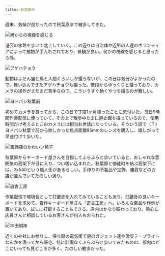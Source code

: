 ```yaml
---
title: 秋葉散歩
---
```

週末、気候が良かったので秋葉原まで散歩してきた。

![](https://lh5.googleusercontent.com/G5ZHJxUXDxnUS2F13j1jF8NBu-q6dxoPk6-huOoDNgnqlmucMQBRVpc1r67ZBKtYLvCwM2sjwiQWluGwANaqZKKZyZwezEFPH_tu0gB3gsA_ulXukz-jF9E_In3vrgItamsXI9-j1mqNv78onLb0uY0 "鳩からの視線を感じる")

港区の水路を歩いて北上していく。この辺りは自治体や近所の人達のボランティアによって植物が手入れされており、景観が良い。何かの視線を感じると思ったら鳩。

![](https://lh5.googleusercontent.com/j5H1sGzSLdPVaj3YcmiztE0QD9SUxBp6CLi-Ct7KCYnwNOxm8h_7roihAo5LAzabVI3djHj-f6mOxvWoascR0A8j01a7M9MIDBu_HBVUwFI3bxbRcSx9dPkVzTk6_VfG9JNg63EgN6XCxZQ6NL_QglM "アゲハチョウ")

動物はふだん猫と鳥と人間ぐらいしか撮らないが、この日は気分がよかったので、舞い込んできたアゲハチョウも撮った。普段からゆっくりと撮っており、カメラの操作がまだまだ苦手なので、こういうすぐ動くやつを撮るのが難しい。

![](https://lh5.googleusercontent.com/okA7KCA5lYbJDbRwKBEy3vWKvb1je6ln0EkFAwlER10unD7-cKIP6-a5sUZ0Cja12FbiPshRhJaRbjBig-0FYr1GlP3FDnioGJUCeBNaf6-tbWRCLVUuf8CTDM_fUN5eqNWSSILzT0IhgKjcRCXYimM "ヨドバシ秋葉前")

初めてカメラを買ってから、この日で丁度1ヶ月経ったことに気付いた。毎日9時間作業配信に使っていて、その上で散歩中たまに静止画を撮っているので、使用時間だけ考えるとこのカメラには相当お世話になっている。そういう訳で（？）ヨドバシ秋葉で前から欲しかった焦点距離85mmのレンズを購入し、嬉しがって早速付けて歩いた。

![](https://lh3.googleusercontent.com/w-Tj4CUfB9wainzf96KfV-JaFYwvM72dREGfLT3nXFr5C_3QIWVXm51LE1dluTdeoy1P9mDvw2DtYS_IObCvsMOVtEawJCuO3YxA8ZrHPIS-5KegE3dB_zSXHB1yfFI9zmIF76NhwTjAXnnsNlaOMv4 "宝飾店のかわいい椅子")

秋葉原からキーボード屋さんを目指してふらふらと歩いていると、おしゃれな雰囲気の高架下が目に入り、つい吸い込まれた。秋葉原と御徒町を結ぶ高架下には、2k540という職人街があるらしい。手作りの革製品や宝飾、雑貨などのお店が並んでいてたのしい通り。

![](https://lh6.googleusercontent.com/1mv547oCu5BORpW8fIHcDQU3xxW3iVTlyDN0BBrAF4FCLV3mRHgXqCH6WwLMXhksy3NznQycOap0M0a5WmHkqhkmyYQ5EUv71cPzUV3I7LWUKS5T7jSWaYsTX26D6PYFZcw68yWwUgYjHuKgO5VglSA "遊舎工房")

作業配信で環境音として打鍵音を入れてみていることもあり、打鍵音の良いキーボードを求めて、自作キーボード屋さん『[遊舎工房](https://yushakobo.jp/)』へ。いろんな部品や作例が置いてあり、試しに打鍵することもできる。店内はかなり賑わっており、熱心に店員さんと相談しているお客さんが何人もおられた。

![](https://lh3.googleusercontent.com/D_bgrNMOXuG-8yvAosWcUjzacUs40AoC354A7xDzw-87t_mseJcrSScZaW6byLjir3Q2V9ZTipIR1uwJ-KKyw1fnGoJF-DHc9Y8_6VIwIKq2VpruwMxR5ZwrNXFElNtj0e8gj_764W0SCoJakyUipcI "神田明神")

近くの神社にお参りし、帰り際の電気街で謎のガジェット達や激安テープライトなんかを漁ってから帰宅。特に計画なくぶらぶらと歩いてみたものの、都内はどこにいっても見どころが多く、たのしい散歩だった。
